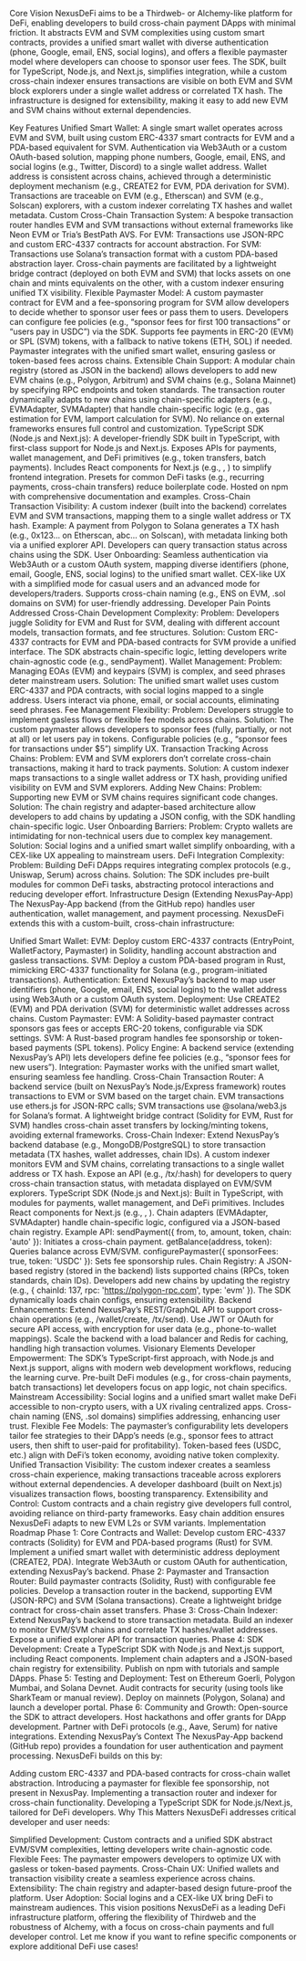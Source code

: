 Core Vision
NexusDeFi aims to be a Thirdweb- or Alchemy-like platform for DeFi, enabling developers to build cross-chain payment DApps with minimal friction. It abstracts EVM and SVM complexities using custom smart contracts, provides a unified smart wallet with diverse authentication (phone, Google, email, ENS, social logins), and offers a flexible paymaster model where developers can choose to sponsor user fees. The SDK, built for TypeScript, Node.js, and Next.js, simplifies integration, while a custom cross-chain indexer ensures transactions are visible on both EVM and SVM block explorers under a single wallet address or correlated TX hash. The infrastructure is designed for extensibility, making it easy to add new EVM and SVM chains without external dependencies.

Key Features
Unified Smart Wallet:
A single smart wallet operates across EVM and SVM, built using custom ERC-4337 smart contracts for EVM and a PDA-based equivalent for SVM.
Authentication via Web3Auth or a custom OAuth-based solution, mapping phone numbers, Google, email, ENS, and social logins (e.g., Twitter, Discord) to a single wallet address.
Wallet address is consistent across chains, achieved through a deterministic deployment mechanism (e.g., CREATE2 for EVM, PDA derivation for SVM).
Transactions are traceable on EVM (e.g., Etherscan) and SVM (e.g., Solscan) explorers, with a custom indexer correlating TX hashes and wallet metadata.
Custom Cross-Chain Transaction System:
A bespoke transaction router handles EVM and SVM transactions without external frameworks like Neon EVM or Tria’s BestPath AVS.
For EVM: Transactions use JSON-RPC and custom ERC-4337 contracts for account abstraction.
For SVM: Transactions use Solana’s transaction format with a custom PDA-based abstraction layer.
Cross-chain payments are facilitated by a lightweight bridge contract (deployed on both EVM and SVM) that locks assets on one chain and mints equivalents on the other, with a custom indexer ensuring unified TX visibility.
Flexible Paymaster Model:
A custom paymaster contract for EVM and a fee-sponsoring program for SVM allow developers to decide whether to sponsor user fees or pass them to users.
Developers can configure fee policies (e.g., “sponsor fees for first 100 transactions” or “users pay in USDC”) via the SDK.
Supports fee payments in ERC-20 (EVM) or SPL (SVM) tokens, with a fallback to native tokens (ETH, SOL) if needed.
Paymaster integrates with the unified smart wallet, ensuring gasless or token-based fees across chains.
Extensible Chain Support:
A modular chain registry (stored as JSON in the backend) allows developers to add new EVM chains (e.g., Polygon, Arbitrum) and SVM chains (e.g., Solana Mainnet) by specifying RPC endpoints and token standards.
The transaction router dynamically adapts to new chains using chain-specific adapters (e.g., EVMAdapter, SVMAdapter) that handle chain-specific logic (e.g., gas estimation for EVM, lamport calculation for SVM).
No reliance on external frameworks ensures full control and customization.
TypeScript SDK (Node.js and Next.js):
A developer-friendly SDK built in TypeScript, with first-class support for Node.js and Next.js.
Exposes APIs for payments, wallet management, and DeFi primitives (e.g., token transfers, batch payments).
Includes React components for Next.js (e.g., <PaymentButton>, <WalletConnect>) to simplify frontend integration.
Presets for common DeFi tasks (e.g., recurring payments, cross-chain transfers) reduce boilerplate code.
Hosted on npm with comprehensive documentation and examples.
Cross-Chain Transaction Visibility:
A custom indexer (built into the backend) correlates EVM and SVM transactions, mapping them to a single wallet address or TX hash.
Example: A payment from Polygon to Solana generates a TX hash (e.g., 0x123... on Etherscan, abc... on Solscan), with metadata linking both via a unified explorer API.
Developers can query transaction status across chains using the SDK.
User Onboarding:
Seamless authentication via Web3Auth or a custom OAuth system, mapping diverse identifiers (phone, email, Google, ENS, social logins) to the unified smart wallet.
CEX-like UX with a simplified mode for casual users and an advanced mode for developers/traders.
Supports cross-chain naming (e.g., ENS on EVM, .sol domains on SVM) for user-friendly addressing.
Developer Pain Points Addressed
Cross-Chain Development Complexity:
Problem: Developers juggle Solidity for EVM and Rust for SVM, dealing with different account models, transaction formats, and fee structures.
Solution: Custom ERC-4337 contracts for EVM and PDA-based contracts for SVM provide a unified interface. The SDK abstracts chain-specific logic, letting developers write chain-agnostic code (e.g., sendPayment).
Wallet Management:
Problem: Managing EOAs (EVM) and keypairs (SVM) is complex, and seed phrases deter mainstream users.
Solution: The unified smart wallet uses custom ERC-4337 and PDA contracts, with social logins mapped to a single address. Users interact via phone, email, or social accounts, eliminating seed phrases.
Fee Management Flexibility:
Problem: Developers struggle to implement gasless flows or flexible fee models across chains.
Solution: The custom paymaster allows developers to sponsor fees (fully, partially, or not at all) or let users pay in tokens. Configurable policies (e.g., “sponsor fees for transactions under $5”) simplify UX.
Transaction Tracking Across Chains:
Problem: EVM and SVM explorers don’t correlate cross-chain transactions, making it hard to track payments.
Solution: A custom indexer maps transactions to a single wallet address or TX hash, providing unified visibility on EVM and SVM explorers.
Adding New Chains:
Problem: Supporting new EVM or SVM chains requires significant code changes.
Solution: The chain registry and adapter-based architecture allow developers to add chains by updating a JSON config, with the SDK handling chain-specific logic.
User Onboarding Barriers:
Problem: Crypto wallets are intimidating for non-technical users due to complex key management.
Solution: Social logins and a unified smart wallet simplify onboarding, with a CEX-like UX appealing to mainstream users.
DeFi Integration Complexity:
Problem: Building DeFi DApps requires integrating complex protocols (e.g., Uniswap, Serum) across chains.
Solution: The SDK includes pre-built modules for common DeFi tasks, abstracting protocol interactions and reducing developer effort.
Infrastructure Design (Extending NexusPay-App)
The NexusPay-App backend (from the GitHub repo) handles user authentication, wallet management, and payment processing. NexusDeFi extends this with a custom-built, cross-chain infrastructure:

Unified Smart Wallet:
EVM: Deploy custom ERC-4337 contracts (EntryPoint, WalletFactory, Paymaster) in Solidity, handling account abstraction and gasless transactions.
SVM: Deploy a custom PDA-based program in Rust, mimicking ERC-4337 functionality for Solana (e.g., program-initiated transactions).
Authentication: Extend NexusPay’s backend to map user identifiers (phone, Google, email, ENS, social logins) to the wallet address using Web3Auth or a custom OAuth system.
Deployment: Use CREATE2 (EVM) and PDA derivation (SVM) for deterministic wallet addresses across chains.
Custom Paymaster:
EVM: A Solidity-based paymaster contract sponsors gas fees or accepts ERC-20 tokens, configurable via SDK settings.
SVM: A Rust-based program handles fee sponsorship or token-based payments (SPL tokens).
Policy Engine: A backend service (extending NexusPay’s API) lets developers define fee policies (e.g., “sponsor fees for new users”).
Integration: Paymaster works with the unified smart wallet, ensuring seamless fee handling.
Cross-Chain Transaction Router:
A backend service (built on NexusPay’s Node.js/Express framework) routes transactions to EVM or SVM based on the target chain.
EVM transactions use ethers.js for JSON-RPC calls; SVM transactions use @solana/web3.js for Solana’s format.
A lightweight bridge contract (Solidity for EVM, Rust for SVM) handles cross-chain asset transfers by locking/minting tokens, avoiding external frameworks.
Cross-Chain Indexer:
Extend NexusPay’s backend database (e.g., MongoDB/PostgreSQL) to store transaction metadata (TX hashes, wallet addresses, chain IDs).
A custom indexer monitors EVM and SVM chains, correlating transactions to a single wallet address or TX hash.
Expose an API (e.g., /tx/:hash) for developers to query cross-chain transaction status, with metadata displayed on EVM/SVM explorers.
TypeScript SDK (Node.js and Next.js):
Built in TypeScript, with modules for payments, wallet management, and DeFi primitives.
Includes React components for Next.js (e.g., <PaymentButton>, <WalletBalance>).
Chain adapters (EVMAdapter, SVMAdapter) handle chain-specific logic, configured via a JSON-based chain registry.
Example API:
sendPayment({ from, to, amount, token, chain: 'auto' }): Initiates a cross-chain payment.
getBalance(address, token): Queries balance across EVM/SVM.
configurePaymaster({ sponsorFees: true, token: 'USDC' }): Sets fee sponsorship rules.
Chain Registry:
A JSON-based registry (stored in the backend) lists supported chains (RPCs, token standards, chain IDs).
Developers add new chains by updating the registry (e.g., { chainId: 137, rpc: 'https://polygon-rpc.com', type: 'evm' }).
The SDK dynamically loads chain configs, ensuring extensibility.
Backend Enhancements:
Extend NexusPay’s REST/GraphQL API to support cross-chain operations (e.g., /wallet/create, /tx/send).
Use JWT or OAuth for secure API access, with encryption for user data (e.g., phone-to-wallet mappings).
Scale the backend with a load balancer and Redis for caching, handling high transaction volumes.
Visionary Elements
Developer Empowerment:
The SDK’s TypeScript-first approach, with Node.js and Next.js support, aligns with modern web development workflows, reducing the learning curve.
Pre-built DeFi modules (e.g., for cross-chain payments, batch transactions) let developers focus on app logic, not chain specifics.
Mainstream Accessibility:
Social logins and a unified smart wallet make DeFi accessible to non-crypto users, with a UX rivaling centralized apps.
Cross-chain naming (ENS, .sol domains) simplifies addressing, enhancing user trust.
Flexible Fee Models:
The paymaster’s configurability lets developers tailor fee strategies to their DApp’s needs (e.g., sponsor fees to attract users, then shift to user-paid for profitability).
Token-based fees (USDC, etc.) align with DeFi’s token economy, avoiding native token complexity.
Unified Transaction Visibility:
The custom indexer creates a seamless cross-chain experience, making transactions traceable across explorers without external dependencies.
A developer dashboard (built on Next.js) visualizes transaction flows, boosting transparency.
Extensibility and Control:
Custom contracts and a chain registry give developers full control, avoiding reliance on third-party frameworks.
Easy chain addition ensures NexusDeFi adapts to new EVM L2s or SVM variants.
Implementation Roadmap
Phase 1: Core Contracts and Wallet:
Develop custom ERC-4337 contracts (Solidity) for EVM and PDA-based programs (Rust) for SVM.
Implement a unified smart wallet with deterministic address deployment (CREATE2, PDA).
Integrate Web3Auth or custom OAuth for authentication, extending NexusPay’s backend.
Phase 2: Paymaster and Transaction Router:
Build paymaster contracts (Solidity, Rust) with configurable fee policies.
Develop a transaction router in the backend, supporting EVM (JSON-RPC) and SVM (Solana transactions).
Create a lightweight bridge contract for cross-chain asset transfers.
Phase 3: Cross-Chain Indexer:
Extend NexusPay’s backend to store transaction metadata.
Build an indexer to monitor EVM/SVM chains and correlate TX hashes/wallet addresses.
Expose a unified explorer API for transaction queries.
Phase 4: SDK Development:
Create a TypeScript SDK with Node.js and Next.js support, including React components.
Implement chain adapters and a JSON-based chain registry for extensibility.
Publish on npm with tutorials and sample DApps.
Phase 5: Testing and Deployment:
Test on Ethereum Goerli, Polygon Mumbai, and Solana Devnet.
Audit contracts for security (using tools like SharkTeam or manual review).
Deploy on mainnets (Polygon, Solana) and launch a developer portal.
Phase 6: Community and Growth:
Open-source the SDK to attract developers.
Host hackathons and offer grants for DApp development.
Partner with DeFi protocols (e.g., Aave, Serum) for native integrations.
Extending NexusPay’s Context
The NexusPay-App backend (GitHub repo) provides a foundation for user authentication and payment processing. NexusDeFi builds on this by:

Adding custom ERC-4337 and PDA-based contracts for cross-chain wallet abstraction.
Introducing a paymaster for flexible fee sponsorship, not present in NexusPay.
Implementing a transaction router and indexer for cross-chain functionality.
Developing a TypeScript SDK for Node.js/Next.js, tailored for DeFi developers.
Why This Matters
NexusDeFi addresses critical developer and user needs:

Simplified Development: Custom contracts and a unified SDK abstract EVM/SVM complexities, letting developers write chain-agnostic code.
Flexible Fees: The paymaster empowers developers to optimize UX with gasless or token-based payments.
Cross-Chain UX: Unified wallets and transaction visibility create a seamless experience across chains.
Extensibility: The chain registry and adapter-based design future-proof the platform.
User Adoption: Social logins and a CEX-like UX bring DeFi to mainstream audiences.
This vision positions NexusDeFi as a leading DeFi infrastructure platform, offering the flexibility of Thirdweb and the robustness of Alchemy, with a focus on cross-chain payments and full developer control. Let me know if you want to refine specific components or explore additional DeFi use cases!
